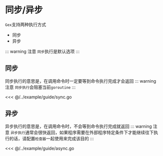 # 同步/异步

`Gex`支持两种执行方式

- 同步
- 异步

::: warning 注意
`同步`执行是默认选项
:::

## 同步

同步执行的意思是，在调用命令时一定要等到命令执行完成才会返回
::: warning 注意
`同步执行`会阻塞当前`goroutine`
:::

<<< @/../example/guide/sync.go

## 异步

异步执行的意思是，在调用命令时，不会等到命令执行完成就返回
::: warning 注意
`异步执行`通常会很快返回，如果程序需要在外部程序特定条件下才能继续往下执行的话，请配置`检查器`一起使用来完成该目的
:::

<<< @/../example/guide/async.go
